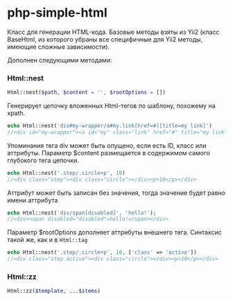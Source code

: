 # php-simple-html

Класс для генерации HTML-кода. Базовые методы взяты из Yii2 (класс BaseHtml, из которого убраны все специфичные 
для Yii2 методы, имеющие сложные зависимости).

Дополнен следующими методами:

### Html::nest

```php
Html::nest($path, $content = '', $rootOptions = [])
```

Генерирует цепочку вложенных Html-тегов по шаблону, похожему на xpath.
```php
echo Html::nest('div#my-wrapper/a#my.link[href=#][title=my link]')
//<div id="my-wrapper"><a id="my" class="link" href="#" title="my link"></a></div>
```

Упоминания тега div может быть опущено, если есть ID, класс или аттрибуты. 
Параметр $content размещается в содержимом самого глубокого тега цепочки.
```php
echo Html::nest('.step/.circle+p', 10) 
//<div class="step"><div class="circle"></div><p>10</p></div>
```

Аттрибут может быть записан без значения, тогда значение будет равно имени аттрибута
```php
echo Html::nest('div/span[disabled]', 'hello!');
//<div><span disabled="disabled">hello!</span></div>
```

Параметр $rootOptions дополняет аттрибуты внешнего тега. Синтаксис такой же, как и в ```Html::tag```
```php
echo Html::nest('.step/.circle+p', 10, ['class' => 'active'])
//<div class="step active"><div class="circle"></div><p>10</p></div>
```

### Html::zz

```php
Html::zz($template, ...$items)
```